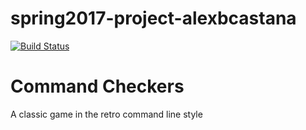 # spring2017-project-alexbcastana

[![Build Status](https://travis-ci.org/cpe305Spring17/spring2017-project-alexbcastana.svg?branch=master)](https://travis-ci.org/cpe305Spring17/spring2017-project-alexbcastana.svg?branch=master)


# Command Checkers
A classic game in the retro command line style
